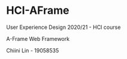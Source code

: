 # HCI-AFrame
User Experience Design 2020/21 - HCI course  

A-Frame Web Framework  

Chiini Lin - 19058535
